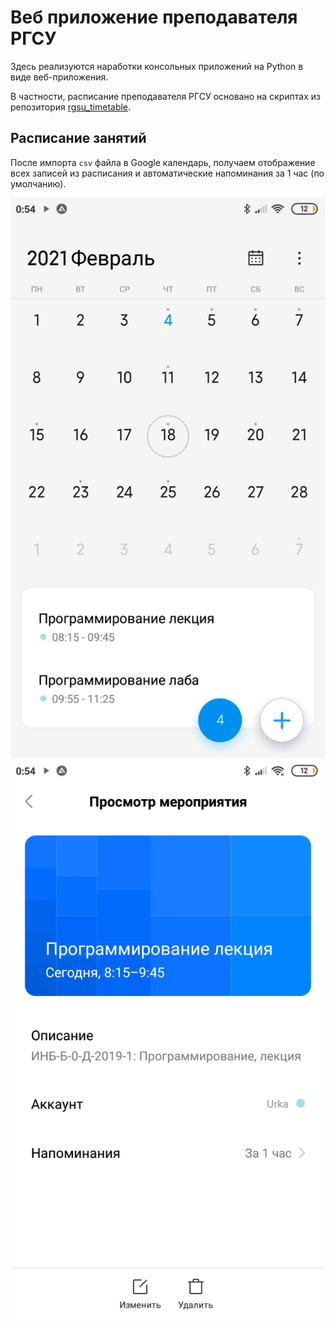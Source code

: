 # Веб приложение преподавателя РГСУ
Здесь реализуются наработки консольных приложений на Python в виде веб-приложения.

В частности, расписание преподавателя РГСУ основано на скриптах из репозитория [rgsu_timetable](https://github.com/vol1ura/rgsu_timetable).

## Расписание занятий
После импорта `csv` файла в Google календарь, получаем отображение всех записей из расписания и автоматические напоминания за 1 час (по умолчанию).

![Google calendar on Android](pics/pic1.png)![Event on Android](pics/pic2.png)